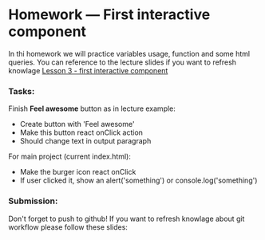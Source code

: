 # Homework &mdash; First interactive component

In thi homework we will practice variables usage, function and some html queries. You can reference to the lecture slides if you want to refresh knowlage [Lesson 3 - first interactive component](https://mrtim.github.io/js-munich-2020-spring/lessons/3_first_interactive_component)

### Tasks:

Finish <b>Feel awesome</b> button as in lecture example:
- Create button with 'Feel awesome'
- Make this button react onClick action
- Should change text in output paragraph

For main project (current index.html):
- Make the burger icon react onClick
- If user clicked it, show an alert('something') or console.log('something')


### Submission:
Don't forget to push to github!
If you want to refresh knowlage about git workflow please follow these slides: <slides link here>